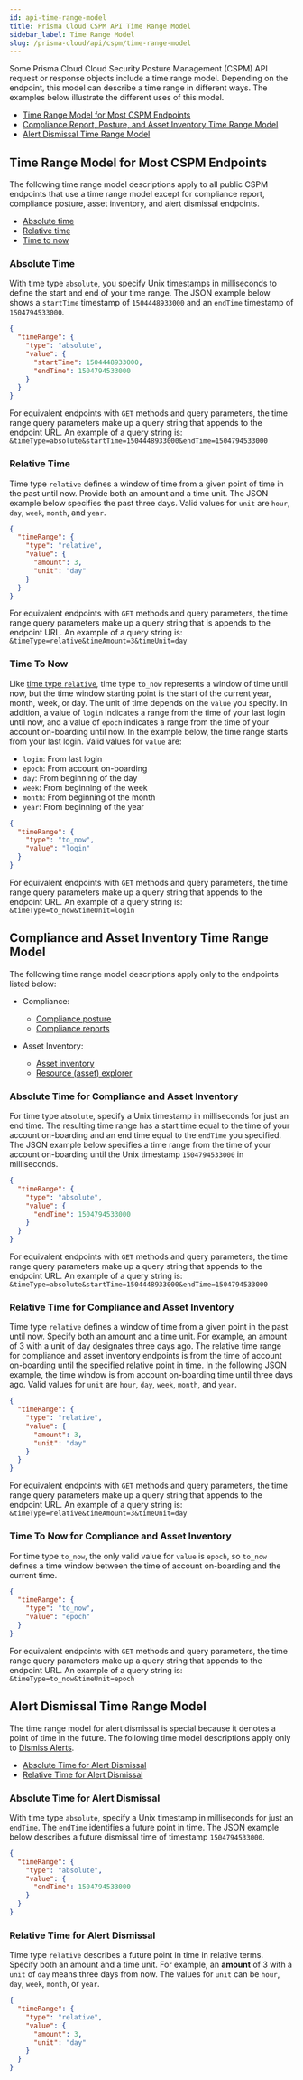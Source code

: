 ```yaml
---
id: api-time-range-model
title: Prisma Cloud CSPM API Time Range Model
sidebar_label: Time Range Model
slug: /prisma-cloud/api/cspm/time-range-model
---
```


Some Prisma Cloud Cloud Security Posture Management (CSPM) API request or response objects include a time range model. Depending on the endpoint, this model can describe a time range in different ways. The examples below illustrate the different uses of this model.

- [Time Range Model for Most CSPM Endpoints](#time-range-model-for-most-cspm-endpoints)
- [Compliance Report, Posture, and Asset Inventory Time Range Model](#compliance-report-posture-and-asset-inventory-time-range-model)
- [Alert Dismissal Time Range Model](#alert-dismissal-time-range-model)

## Time Range Model for Most CSPM Endpoints

​The following time range model descriptions apply to all public CSPM endpoints that use a time range model except for compliance report, compliance posture, asset inventory, and alert dismissal endpoints.

- [Absolute time](#absolute-time)
- [Relative time](#relative-time)
- [Time to now](#time-to-now)

### Absolute Time

With time type `absolute`, you specify Unix timestamps in milliseconds to define the start and end of your time range. The JSON example below shows a `startTime` timestamp of `1504448933000` and an `endTime` timestamp of `1504794533000`.

```json
{
  "timeRange": {
    "type": "absolute",
    "value": {
      "startTime": 1504448933000,
      "endTime": 1504794533000
    }
  }
}
```

For equivalent endpoints with `GET` methods and query parameters, the time range query parameters make up a query string that appends
to the endpoint URL. An example of a query string is: `&timeType=absolute&startTime=1504448933000&endTime=1504794533000`

### Relative Time

Time type `relative` defines a window of time from a given point of time in the past until now. Provide both an amount and a time unit. The JSON example below specifies the past three days. Valid values for `unit` are `hour`, `day`, `week`, `month`, and `year`.

```json
{
  "timeRange": {
    "type": "relative",
    "value": {
      "amount": 3,
      "unit": "day"
    }
  }
}
```

For equivalent endpoints with `GET` methods and query parameters, the time range query parameters make up a query string that is appends
to the endpoint URL. An example of a query string is: `&timeType=relative&timeAmount=3&timeUnit=day`

### Time To Now

Like [time type `relative`](#relative-time), time type `to_now` represents a window of time until now, but the time window starting point is the start of the current year, month, week, or day. The unit of time depends on the `value` you specify. In addition, a value of `login` indicates a range from the time of your last login until now, and a value of `epoch` indicates a range from the time of your account on-boarding until now. In the example below, the time range starts from your last login. Valid values for `value` are:

- `login`: From last login
- `epoch`: From account on-boarding
- `day`: From beginning of the day
- `week`: From beginning of the week
- `month`: From beginning of the month
- `year`: From beginning of the year

```json
{
  "timeRange": {
    "type": "to_now",
    "value": "login"
  }
}
```

​For equivalent endpoints with `GET` methods and query parameters, the time range query parameters make up a query string that appends
to the endpoint URL. An example of a query string is: `&timeType=to_now&timeUnit=login`

## Compliance and Asset Inventory Time Range Model

The following time range model descriptions apply only to the endpoints listed below:

- Compliance:

  - [Compliance posture](/api/cloud/cspm/compliance-posture)
  - [Compliance reports](/api/cloud/cspm/reports)

- Asset Inventory:
  - [Asset inventory](/api/cloud/cspm/asset-inventory)
  - [Resource (asset) explorer](/api/cloud/cspm/resource-explorer)

### Absolute Time for Compliance and Asset Inventory

​For time type `absolute`, specify a Unix timestamp in milliseconds for just an end time. The resulting time range has a start time equal to the time of your account on-boarding and an end time equal to the `endTime` you specified. The JSON example below specifies a time range from the time of your account on-boarding until the Unix timestamp `1504794533000` in milliseconds.

```json
{
  "timeRange": {
    "type": "absolute",
    "value": {
      "endTime": 1504794533000
    }
  }
}
```

For equivalent endpoints with `GET` methods and query parameters, the time range query parameters make up a query string that appends
to the endpoint URL. An example of a query string is: `&timeType=absolute&startTime=1504448933000&endTime=1504794533000`

### Relative Time for Compliance and Asset Inventory

Time type `relative` defines a window of time from a given point in the past until now. Specify both an amount and a time unit. For example, an amount of 3 with a unit of day designates three days ago. The relative time range for compliance and asset inventory endpoints is from the time of account on-boarding until the specified relative point in time. In the following JSON example, the time window is from account on-boarding time until three days ago. Valid values for `unit` are `hour`, `day`, `week`, `month`, and `year`.

```json
{
  "timeRange": {
    "type": "relative",
    "value": {
      "amount": 3,
      "unit": "day"
    }
  }
}
```

For equivalent endpoints with `GET` methods and query parameters, the time range query parameters make up a query string that appends to the endpoint URL. An example of a query string is: `&timeType=relative&timeAmount=3&timeUnit=day`

### Time To Now for Compliance and Asset Inventory

For time type `to_now`, the only valid value for `value` is `epoch`, so `to_now` defines a time window between the time of account on-boarding and the current time.

```json
{
  "timeRange": {
    "type": "to_now",
    "value": "epoch"
  }
}
```

For equivalent endpoints with `GET` methods and query parameters, the time range query parameters make up a query string that appends
to the endpoint URL. An example of a query string is: `&timeType=to_now&timeUnit=epoch`

## Alert Dismissal Time Range Model

The time range model for alert dismissal is special because it denotes a point of time in the future. The following time model descriptions apply only to [Dismiss Alerts](/api/cloud/cspm/alerts#operation/dismiss-alerts).

- [Absolute Time for Alert Dismissal](#absolute-time-for-alert-dismissal)
- [Relative Time for Alert Dismissal](#relative-time-for-alert-dismissal)

### Absolute Time for Alert Dismissal

With time type `absolute`, specify a Unix timestamp in milliseconds for just an `endTime`. The `endTime` identifies a future point in time. The JSON example below describes a future dismissal time of timestamp `1504794533000`.

```json
{
  "timeRange": {
    "type": "absolute",
    "value": {
      "endTime": 1504794533000
    }
  }
}
```

### Relative Time for Alert Dismissal

Time type `relative` describes a future point in time in relative terms. Specify both an amount and a time unit. For example, an **amount** of 3 with a `unit` of `day` means three days from now. The values for `unit` can be `hour`, `day`, `week`, `month`, or `year`.

```json
{
  "timeRange": {
    "type": "relative",
    "value": {
      "amount": 3,
      "unit": "day"
    }
  }
}
```
